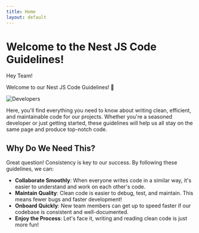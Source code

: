 ```yaml
---
title: Home
layout: default
---
```


# Welcome to the Nest JS Code Guidelines!

Hey Team!

Welcome to our Nest JS Code Guidelines! 🎉

![Developers](https://i.imgflip.com/8tqpny.jpg)

Here, you'll find everything you need to know about writing clean, efficient, and maintainable code for our projects. Whether you're a seasoned developer or just getting started, these guidelines will help us all stay on the same page and produce top-notch code.

## Why Do We Need This?

Great question! Consistency is key to our success. By following these guidelines, we can:

- **Collaborate Smoothly**: When everyone writes code in a similar way, it's easier to understand and work on each other's code.
- **Maintain Quality**: Clean code is easier to debug, test, and maintain. This means fewer bugs and faster development!
- **Onboard Quickly**: New team members can get up to speed faster if our codebase is consistent and well-documented.
- **Enjoy the Process**: Let's face it, writing and reading clean code is just more fun!
